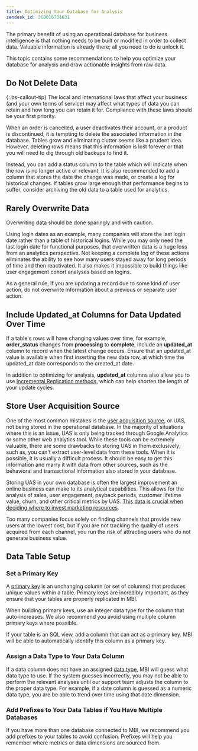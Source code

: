 ```yaml
---
title: Optimizing Your Database for Analysis
zendesk_id: 360016731631
---
```


The primary benefit of using an operational database for business intelligence is that nothing needs to be built or modified in order to collect data. Valuable information is already there; all you need to do is unlock it.

This topic contains some recommendations to help you optimize your database for analysis and draw actionable insights from raw data.

## Do Not Delete Data

{:.bs-callout-tip}
The local and international laws that affect your business (and your own terms of service) may affect what types of data you can retain and how long you can retain it for. Compliance with these laws should be your first priority.

When an order is cancelled, a user deactivates their account, or a product is discontinued, it is tempting to delete the associated information in the database. Tables grow and eliminating clutter seems like a prudent idea. However, deleting rows means that this information is lost forever or that you will need to dig through old backups to find it.

Instead, you can add a status column to the table which will indicate when the row is no longer active or relevant. It is also recommended to add a column that stores the date the change was made, or create a log for historical changes. If tables grow large enough that performance begins to suffer, consider archiving the old data to a table used for analytics.

## Rarely Overwrite Data

Overwriting data should be done sparingly and with caution.

Using login dates as an example, many companies will store the last login date rather than a table of historical logins. While you may only need the last login date for functional purposes, that overwritten data is a huge loss from an analytics perspective. Not keeping a complete log of these actions eliminates the ability to see how many users stayed away for long periods of time and then reactivated. It also makes it impossible to build things like user engagement cohort analyses based on logins.

As a general rule, if you are updating a record due to some kind of user action, do not overwrite information about a previous or separate user action.

## Include Updated_at Columns for Data Updated Over Time

If a table's rows will have changing values over time, for example, **order\_status** changes from **processing** to **complete**, include an **updated\_at** column to record when the latest change occurs. Ensure that an updated\_at value is available when first inserting the new data row, at which time the updated\_at date corresponds to the created\_at date.

In addition to optimizing for analysis, **updated\_at** columns also allow you to use [Incremental Replication methods](../data-analyst/data-warehouse-mgr/cfg-replication-methods.md), which can help shorten the length of your update cycles. 

## Store User Acquisition Source

One of the most common mistakes is the [user acquisition source](../data-analyst/analysis/google-track-user-acq.md), or UAS, not being stored in the operational database. In the majority of situations where this is an issue, UAS is only being tracked through Google Analytics or some other web analytics tool. While these tools can be extremely valuable, there are some drawbacks to storing UAS in them exclusively; such as, you can't extract user-level data from these tools. When it is possible, it is usually a difficult process. It should be easy to get this information and marry it with data from other sources, such as the behavioral and transactional information also stored in your database.

Storing UAS in your own database is often the largest improvement an online business can make to its analytical capabilities. This allows for the analysis of sales, user engagement, payback periods, customer lifetime value, churn, and other critical metrics by UAS. [This data is crucial when deciding where to invest marketing resources](../data-analyst/analysis/most-value-source-channel.md).

Too many companies focus solely on finding channels that provide new users at the lowest cost, but if you are not tracking the quality of users acquired from each channel, you run the risk of attracting users who do not generate business value.

## Data Table Setup

### Set a Primary Key

A [primary key](http://en.wikipedia.org/wiki/Unique_key) is an unchanging column (or set of columns) that produces unique values within a table. Primary keys are incredibly important, as they ensure that your tables are properly replicated in MBI.

When building primary keys, use an integer data type for the column that auto-increases. We also recommend you avoid using multiple column primary keys where possible.

If your table is an SQL view, add a column that can act as a primary key. MBI will be able to automatically identify this column as a primary key.

### Assign a Data Type to Your Data Column

If a data column does not have an assigned [data type](http://en.wikipedia.org/wiki/Data_type), MBI will guess what data type to use. If the system guesses incorrectly, you may not be able to perform the relevant analyses until our support team adjusts the column to the proper data type. For example, if a date column is guessed as a numeric data type, you are be able to trend over time using that date dimension.

### Add Prefixes to Your Data Tables if You Have Multiple Databases

If you have more than one database connected to MBI, we recommend you add prefixes to your tables to avoid confusion. Prefixes will help you remember where metrics or data dimensions are sourced from.
